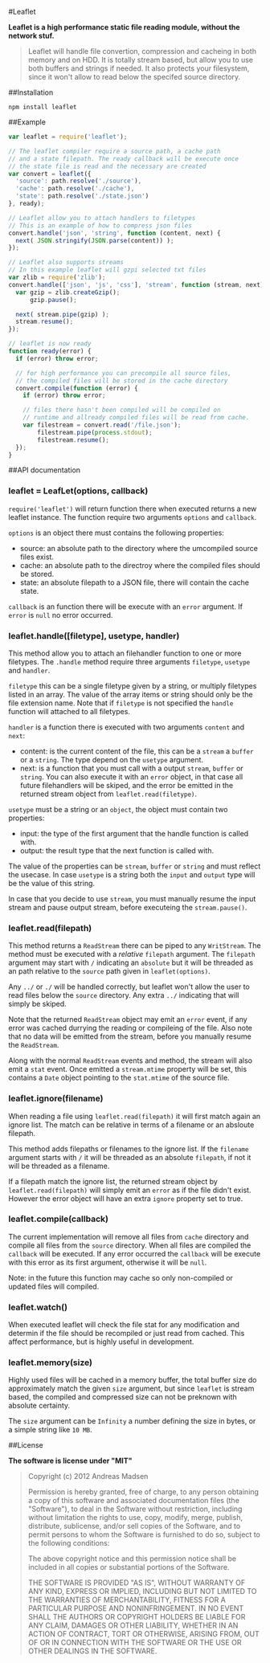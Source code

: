 #Leaflet

**Leaflet is a high performance static file reading module, without the network stuf.**

> Leaflet will handle file convertion, compression and cacheing in both memory and on HDD.
> It is totally stream based, but allow you to use both buffers and strings if needed.
> It also protects your filesystem, since it won't allow to read below the specifed source directory.

##Installation

```sheel
npm install leaflet
```

##Example

```JavaScript
var leaflet = require('leaflet');

// The leaflet compiler require a source path, a cache path
// and a state filepath. The ready callback will be execute once
// the state file is read and the necessary are created
var convert = leaflet({
  'source': path.resolve('./source'),
  'cache': path.resolve('./cache'),
  'state': path.resolve('./state.json')
}, ready);

// Leaflet allow you to attach handlers to filetypes
// This is an example of how to compress json files
convert.handle('json', 'string', function (content, next) {
  next( JSON.stringify(JSON.parse(content)) );
});

// Leaflet also supports streams
// In this example leaflet will gzpi selected txt files
var zlib = require('zlib');
convert.handle(['json', 'js', 'css'], 'stream', function (stream, next) {
  var gzip = zlib.createGzip();
      gzip.pause();

  next( stream.pipe(gzip) );
  stream.resume();
});

// leaflet is now ready
function ready(error) {
  if (error) throw error;

  // for high performance you can precompile all source files,
  // the compiled files will be stored in the cache directory
  convert.compile(function (error) {
    if (error) throw error;

    // files there hasn't been compiled will be compiled on
    // runtime and allready compiled files will be read from cache.
    var filestream = convert.read('/file.json');
        filestream.pipe(process.stdout);
        filestream.resume();
  });
}
```

##API documentation

### leaflet = LeafLet(options, callback)

`require('leaflet')` will return function there when executed returns a new leaflet instance.
The function require two arguments `options` and `callback`.

`options` is an object there must contains the following properties:
* source: an absolute path to the directory where the umcompiled source files exist.
* cache: an absolute path to the directroy where the compiled files should be stored.
* state: an absolute filepath to a JSON file, there will contain the cache state.

`callback` is an function there will be execute with an `error` argument.
If `error` is `null` no error occurred.

### leaflet.handle([filetype], usetype, handler)

This method allow you to attach an filehandler function to one or more filetypes.
The `.handle` method require three arguments `filetype`, `usetype` and `handler`.

`filetype` this can be a single filetype given by a string, or multiply filetypes listed in
an array. The value of the array items or string should only be the file extension name.
Note that if `filetype` is not specified the `handle` function will attached to all filetypes.

`handler` is a function there is executed with two arguments `content` and `next`:
* content: is the current content of the file, this can be a `stream` a `buffer` or
a `string`. The type depend on the `usetype` argument.
* next: is a function that you must call with a output `stream`, `buffer` or `string`.
You can also execute it with an `error` object, in that case all future filehandlers will be skiped,
and the error be emitted in the returned stream object from `leaflet.read(filetype)`.

`usetype` must be a string or an `object`, the object must contain two properties:
* input: the type of the first argument that the handle function is called with.
* output: the result type that the next function is called with.

The value of the properties can be `stream`, `buffer` or `string` and must reflect the usecase.
In case `usetype` is a string both the `input` and `output` type will be the value of this string.

In case that you decide to use `stream`, you must manually resume the input stream and pause
output stream, before executeing the `stream.pause()`.

### leaflet.read(filepath)

This method returns a `ReadStream` there can be piped to any `WritStream`. The method must
be executed with a _relative_ `filepath` argument. The `filepath` argument may start with `/`
indicating an `absolute` but it will be threaded as an path relative to the `source` path given
in `leaflet(options)`.

Any `../` or `./` will be handled correctly, but leaflet won't allow the user to read files below
the `source` directory. Any extra `../` indicating that will simply be skiped.

Note that the returned `ReadStream` object may emit an `error` event, if any error was cached
durrying the reading or compileing of the file. Also note that no data will be emitted from the
stream, before you manually resume the `ReadStream`.

Along with the normal `ReadStream` events and method, the stream will also emit a `stat` event.
Once emitted a `stream.mtime` property will be set, this contains a `Date` object pointing to the
`stat.mtime` of the source file.

### leaflet.ignore(filename)

When reading a file using `leaflet.read(filepath)` it will first match again an ignore list.
The match can be relative in terms of a filename or an absloute filepath.

This method adds filepaths or filenames to the ignore list. If the `filename` argument starts with
`/` it will be threaded as an absolute `filepath`, if not it will be threaded as a filename.

If a filepath match the ignore list, the returned stream object by `leaflet.read(filepath)` will
simply emit an `error` as if the file didn't exist. However the error object will have an extra
`ignore` property set to true.

### leaflet.compile(callback)

The current implementation will remove all files from `cache` directory and compile all files from
the `source` directory. When all files are compiled the `callback` will be executed. If any error
occurred the `callback` will be execute with this error as its first argument, otherwise it will be
`null`.

Note: in the future this function may cache so only non-compiled or updated files will compiled.

### leaflet.watch()

When executed leaflet will check the file stat for any modification and determin if the file should
be recompiled or just read from cached. This affect performance, but is highly useful in development.

### leaflet.memory(size)

Highly used files will be cached in a memory buffer, the total buffer size do approximately match
the given `size` argument, but since `leaflet` is stream based, the compiled and compressed size
can not be preknown with absolute certainty.

The `size` argument can be `Infinity` a number defining the size in bytes, or a simple string
like `10 MB`.

##License

**The software is license under "MIT"**

> Copyright (c) 2012 Andreas Madsen
>
> Permission is hereby granted, free of charge, to any person obtaining a copy
> of this software and associated documentation files (the "Software"), to deal
> in the Software without restriction, including without limitation the rights
> to use, copy, modify, merge, publish, distribute, sublicense, and/or sell
> copies of the Software, and to permit persons to whom the Software is
> furnished to do so, subject to the following conditions:
>
> The above copyright notice and this permission notice shall be included in
> all copies or substantial portions of the Software.
>
> THE SOFTWARE IS PROVIDED "AS IS", WITHOUT WARRANTY OF ANY KIND, EXPRESS OR
> IMPLIED, INCLUDING BUT NOT LIMITED TO THE WARRANTIES OF MERCHANTABILITY,
> FITNESS FOR A PARTICULAR PURPOSE AND NONINFRINGEMENT. IN NO EVENT SHALL THE
> AUTHORS OR COPYRIGHT HOLDERS BE LIABLE FOR ANY CLAIM, DAMAGES OR OTHER
> LIABILITY, WHETHER IN AN ACTION OF CONTRACT, TORT OR OTHERWISE, ARISING FROM,
> OUT OF OR IN CONNECTION WITH THE SOFTWARE OR THE USE OR OTHER DEALINGS IN
> THE SOFTWARE.
